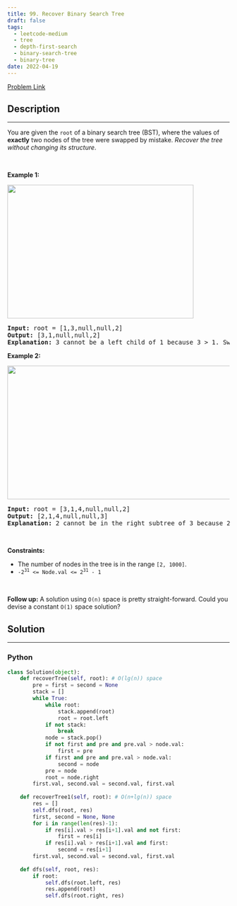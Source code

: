 ```yaml
---
title: 99. Recover Binary Search Tree
draft: false
tags: 
  - leetcode-medium
  - tree
  - depth-first-search
  - binary-search-tree
  - binary-tree
date: 2022-04-19
---
```


[Problem Link](https://leetcode.com/problems/recover-binary-search-tree/)

## Description

---
<p>You are given the <code>root</code> of a binary search tree (BST), where the values of <strong>exactly</strong> two nodes of the tree were swapped by mistake. <em>Recover the tree without changing its structure</em>.</p>

<p>&nbsp;</p>
<p><strong class="example">Example 1:</strong></p>
<img alt="" src="https://assets.leetcode.com/uploads/2020/10/28/recover1.jpg" style="width: 422px; height: 302px;" />
<pre>
<strong>Input:</strong> root = [1,3,null,null,2]
<strong>Output:</strong> [3,1,null,null,2]
<strong>Explanation:</strong> 3 cannot be a left child of 1 because 3 &gt; 1. Swapping 1 and 3 makes the BST valid.
</pre>

<p><strong class="example">Example 2:</strong></p>
<img alt="" src="https://assets.leetcode.com/uploads/2020/10/28/recover2.jpg" style="width: 581px; height: 302px;" />
<pre>
<strong>Input:</strong> root = [3,1,4,null,null,2]
<strong>Output:</strong> [2,1,4,null,null,3]
<strong>Explanation:</strong> 2 cannot be in the right subtree of 3 because 2 &lt; 3. Swapping 2 and 3 makes the BST valid.
</pre>

<p>&nbsp;</p>
<p><strong>Constraints:</strong></p>

<ul>
	<li>The number of nodes in the tree is in the range <code>[2, 1000]</code>.</li>
	<li><code>-2<sup>31</sup> &lt;= Node.val &lt;= 2<sup>31</sup> - 1</code></li>
</ul>

<p>&nbsp;</p>
<strong>Follow up:</strong> A solution using <code>O(n)</code> space is pretty straight-forward. Could you devise a constant <code>O(1)</code> space solution?

## Solution

---
### Python
``` py title='recover-binary-search-tree'
class Solution(object): 
    def recoverTree(self, root): # O(lg(n)) space
        pre = first = second = None
        stack = []
        while True:
            while root:
                stack.append(root)
                root = root.left
            if not stack:
                break
            node = stack.pop()
            if not first and pre and pre.val > node.val:
                first = pre
            if first and pre and pre.val > node.val:
                second = node
            pre = node
            root = node.right
        first.val, second.val = second.val, first.val
        
    def recoverTree1(self, root): # O(n+lg(n)) space  
        res = []
        self.dfs(root, res)
        first, second = None, None
        for i in range(len(res)-1):
            if res[i].val > res[i+1].val and not first:
                first = res[i]
            if res[i].val > res[i+1].val and first:
                second = res[i+1]
        first.val, second.val = second.val, first.val
        
    def dfs(self, root, res):
        if root:
            self.dfs(root.left, res)
            res.append(root)
            self.dfs(root.right, res)
```

